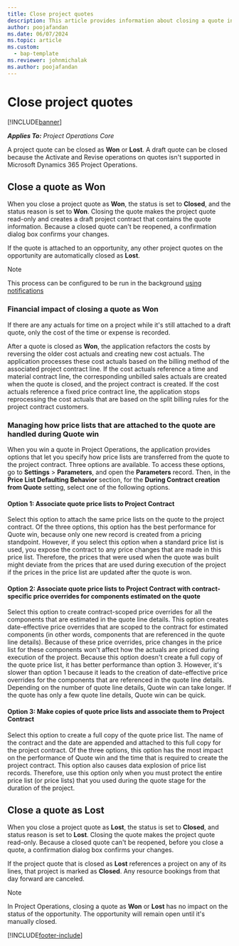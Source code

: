 ```yaml
---
title: Close project quotes
description: This article provides information about closing a quote in Project Operations.
author: poojafandan
ms.date: 06/07/2024
ms.topic: article
ms.custom: 
  - bap-template
ms.reviewer: johnmichalak
ms.author: poojafandan
---
```


# Close project quotes

[!INCLUDE[banner](../../includes/banner.md)]

_**Applies To:** Project Operations Core_

A project quote can be closed as **Won** or **Lost**. A draft quote can be closed because the Activate and Revise operations on quotes isn't supported in Microsoft Dynamics 365 Project Operations.

## Close a quote as Won

When you close a project quote as **Won**, the status is set to **Closed**, and the status reason is set to **Won**. Closing the quote makes the project quote read-only and creates a draft project contract that contains the quote information. Because a closed quote can't be reopened, a confirmation dialog box confirms your changes.

If the quote is attached to an opportunity, any other project quotes on the opportunity are automatically closed as **Lost**.

> [!NOTE]
> This process can be configured to be run in the background [using notifications](../../proforma-invoicing/long-running-jobs.md)

### Financial impact of closing a quote as Won

If there are any actuals for time on a project while it's still attached to a draft quote, only the cost of the time or expense is recorded. 

After a quote is closed as **Won**, the application refactors the costs by reversing the older cost actuals and creating new cost actuals. The application processes these cost actuals based on the billing method of the associated project contract line. If the cost actuals reference a time and material contract line, the corresponding unbilled sales actuals are created when the quote is closed, and the project contract is created. If the cost actuals reference a fixed price contract line, the application stops reprocessing the cost actuals that are based on the split billing rules for the project contract customers.

### Managing how price lists that are attached to the quote are handled during Quote win

When you win a quote in Project Operations, the application provides options that let you specify how price lists are transferred from the quote to the project contract. Three options are available. To access these options, go to **Settings** \> **Parameters**, and open the **Parameters** record. Then, in the **Price List Defaulting Behavior** section, for the **During Contract creation from Quote** setting, select one of the following options.

#### Option 1: Associate quote price lists to Project Contract

Select this option to attach the same price lists on the quote to the project contract. Of the three options, this option has the best performance for Quote win, because only one new record is created from a pricing standpoint. However, if you select this option when a standard price list is used, you expose the contract to any price changes that are made in this price list. Therefore, the prices that were used when the quote was built might deviate from the prices that are used during execution of the project if the prices in the price list are updated after the quote is won. 

#### Option 2: Associate quote price lists to Project Contract with contract-specific price overrides for components estimated on the quote

Select this option to create contract-scoped price overrides for all the components that are estimated in the quote line details. This option creates date-effective price overrides that are scoped to the contract for estimated components (in other words, components that are referenced in the quote line details). Because of these price overrides, price changes in the price list for these components won't affect how the actuals are priced during execution of the project. Because this option doesn't create a full copy of the quote price list, it has better performance than option 3. However, it's slower than option 1 because it leads to the creation of date-effective price overrides for the components that are referenced in the quote line details. Depending on the number of quote line details, Quote win can take longer. If the quote has only a few quote line details, Quote win can be quick.

#### Option 3: Make copies of quote price lists and associate them to Project Contract

Select this option to create a full copy of the quote price list. The name of the contract and the date are appended and attached to this full copy for the project contract. Of the three options, this option has the most impact on the performance of Quote win and the time that is required to create the project contract. This option also causes data explosion of price list records. Therefore, use this option only when you must protect the entire price list (or price lists) that you used during the quote stage for the duration of the project.

## Close a quote as Lost

When you close a project quote as **Lost**, the status is set to **Closed**, and status reason is set to **Lost**. Closing the quote makes the project quote read-only. Because a closed quote can't be reopened, before you close a quote, a confirmation dialog box confirms your changes.

If the project quote that is closed as **Lost** references a project on any of its lines, that project is marked as **Closed**. Any resource bookings from that day forward are canceled.

> [!NOTE]
> In Project Operations, closing a quote as **Won** or **Lost** has no impact on the status of the opportunity. The opportunity will remain open until it's manually closed.

[!INCLUDE[footer-include](../../includes/footer-banner.md)]

